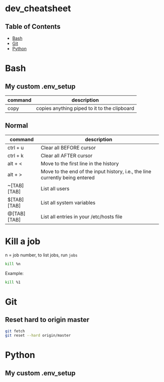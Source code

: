 # dev_cheatsheet
## Table of Contents
- [Bash](#bash)
- [Git](#git)
- [Python](#python)


Bash
====

## My custom .env_setup

| command  | description                    |
|----------|--------------------------------|
| copy     | copies anything piped to it to the clipboard |

## Normal

| command  | description                    |
|----------|--------------------------------|
| ctrl + u          | Clear all BEFORE cursor |
| ctrl + k          | Clear all AFTER cursor |
| alt + <           | Move to the first line in the history |
| alt + >           | Move to the end of the input history, i.e., the line currently being entered |
| ~[TAB][TAB]       | List all users |
| $[TAB][TAB]       | List all system variables |
| @[TAB][TAB]       | List all entries in your /etc/hosts file |
    
# Kill a job

n = job number, to list jobs, run `jobs`

```bash
kill %n
```

Example:

```bash
kill %1
```

Git
====

## Reset hard to origin master
```bash
git fetch
git reset --hard origin/master
```

Python
====

## My custom .env_setup

